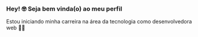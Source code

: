 ### Hey! 🤓 Seja bem vinda(o) ao meu perfil


Estou iniciando minha carreira na área da tecnologia como desenvolvedora web 👩‍💻

